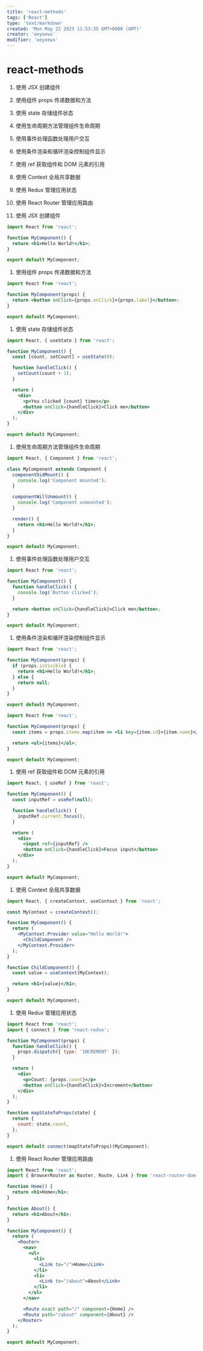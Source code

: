 ```yaml
---
title: 'react-methods'
tags: ['React']
type: 'text/markdown'
created: 'Mon May 22 2023 11:53:35 GMT+0000 (GMT)'
creator: 'oeyoews'
modifier: 'oeyoews'
---
```


# react-methods

1. 使用 JSX 创建组件

1. 使用组件 props 传递数据和方法

1. 使用 state 存储组件状态

1. 使用生命周期方法管理组件生命周期

1. 使用事件处理函数处理用户交互

1. 使用条件渲染和循环渲染控制组件显示

1. 使用 ref 获取组件和 DOM 元素的引用

1. 使用 Context 全局共享数据

1. 使用 Redux 管理应用状态

1. 使用 React Router 管理应用路由

1. 使用 JSX 创建组件

```jsx
import React from 'react';

function MyComponent() {
  return <h1>Hello World!</h1>;
}

export default MyComponent;
```

1. 使用组件 props 传递数据和方法

```jsx
import React from 'react';

function MyComponent(props) {
  return <button onClick={props.onClick}>{props.label}</button>;
}

export default MyComponent;
```

1. 使用 state 存储组件状态

```jsx
import React, { useState } from 'react';

function MyComponent() {
  const [count, setCount] = useState(0);

  function handleClick() {
    setCount(count + 1);
  }

  return (
    <div>
      <p>You clicked {count} times</p>
      <button onClick={handleClick}>Click me</button>
    </div>
  );
}

export default MyComponent;
```

1. 使用生命周期方法管理组件生命周期

```jsx
import React, { Component } from 'react';

class MyComponent extends Component {
  componentDidMount() {
    console.log('Component mounted');
  }

  componentWillUnmount() {
    console.log('Component unmounted');
  }

  render() {
    return <h1>Hello World!</h1>;
  }
}

export default MyComponent;
```

1. 使用事件处理函数处理用户交互

```jsx
import React from 'react';

function MyComponent() {
  function handleClick() {
    console.log('Button clicked');
  }

  return <button onClick={handleClick}>Click me</button>;
}

export default MyComponent;
```

1. 使用条件渲染和循环渲染控制组件显示

```jsx
import React from 'react';

function MyComponent(props) {
  if (props.isVisible) {
    return <h1>Hello World!</h1>;
  } else {
    return null;
  }
}

export default MyComponent;
```

```jsx
import React from 'react';

function MyComponent(props) {
  const items = props.items.map(item => <li key={item.id}>{item.name}</li>);

  return <ul>{items}</ul>;
}

export default MyComponent;
```

1. 使用 ref 获取组件和 DOM 元素的引用

```jsx
import React, { useRef } from 'react';

function MyComponent() {
  const inputRef = useRef(null);

  function handleClick() {
    inputRef.current.focus();
  }

  return (
    <div>
      <input ref={inputRef} />
      <button onClick={handleClick}>Focus input</button>
    </div>
  );
}

export default MyComponent;
```

1. 使用 Context 全局共享数据

```jsx
import React, { createContext, useContext } from 'react';

const MyContext = createContext();

function MyComponent() {
  return (
    <MyContext.Provider value="Hello World!">
      <ChildComponent />
    </MyContext.Provider>
  );
}

function ChildComponent() {
  const value = useContext(MyContext);

  return <h1>{value}</h1>;
}

export default MyComponent;
```

1. 使用 Redux 管理应用状态

```jsx
import React from 'react';
import { connect } from 'react-redux';

function MyComponent(props) {
  function handleClick() {
    props.dispatch({ type: 'INCREMENT' });
  }

  return (
    <div>
      <p>Count: {props.count}</p>
      <button onClick={handleClick}>Increment</button>
    </div>
  );
}

function mapStateToProps(state) {
  return {
    count: state.count,
  };
}

export default connect(mapStateToProps)(MyComponent);
```

1. 使用 React Router 管理应用路由

```jsx
import React from 'react';
import { BrowserRouter as Router, Route, Link } from 'react-router-dom';

function Home() {
  return <h1>Home</h1>;
}

function About() {
  return <h1>About</h1>;
}

function MyComponent() {
  return (
    <Router>
      <nav>
        <ul>
          <li>
            <Link to="/">Home</Link>
          </li>
          <li>
            <Link to="/about">About</Link>
          </li>
        </ul>
      </nav>

      <Route exact path="/" component={Home} />
      <Route path="/about" component={About} />
    </Router>
  );
}

export default MyComponent;
```
